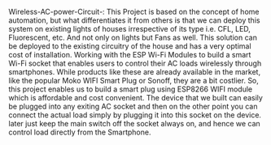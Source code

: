  Wireless-AC-power-Circuit-:
This Project is based on the concept of home automation, but what differentiates it from others is that we can deploy this system on existing lights of houses irrespective of its type i.e. CFL, LED, Fluorescent, etc. And not only on lights but Fans as well. This solution can be deployed to the existing circuitry of the house and has a very optimal cost of installation. Working with the ESP Wi-Fi Modules to build a smart Wi-Fi socket that enables users to control their AC loads wirelessly through smartphones. While products like these are already available in the market, like the popular Moko WIFI Smart Plug or Sonoff, they are a bit costlier. So, this project enables us to build a smart plug using ESP8266 WIFI module which is affordable and cost convenient. The device that we built can easily be plugged into any exiting AC socket and then on the other point you can connect the actual load simply by plugging it into this socket on the device. later just keep the main switch off the socket always on, and hence we can control load directly from the Smartphone.
